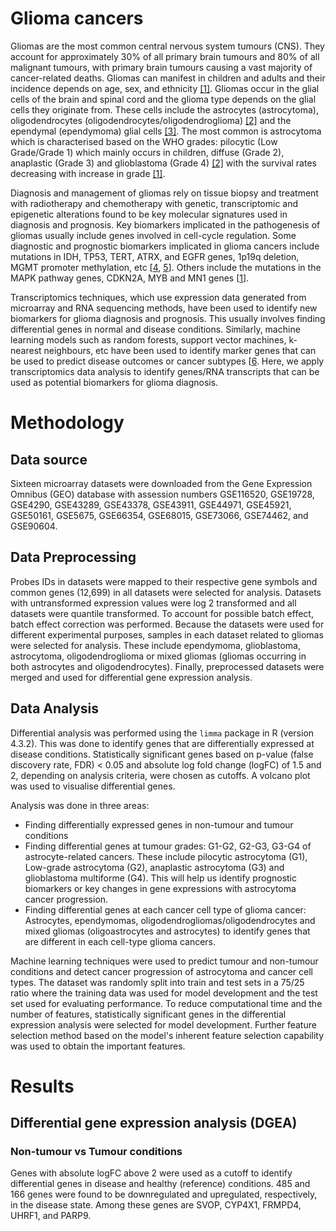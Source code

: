 # Glioma cancers

Gliomas are the most common central nervous system tumours (CNS). They account for approximately 30% of all primary brain tumours and 80% of all malignant tumours, with primary brain tumours causing a vast majority of cancer-related deaths. Gliomas can manifest in children and adults and their incidence depends on age, sex, and ethnicity [[1]](https://www.mdpi.com/1422-0067/22/19/10373). Gliomas occur in the glial cells of the brain and spinal cord and the glioma type depends on the glial cells they originate from. These cells include the astrocytes (astrocytoma), oligodendrocytes (oligodendrocytes/oligodendroglioma) [[2]](https://www.cancerresearchuk.org/about-cancer/brain-tumours/types/glioma-adults/) and the ependymal (ependymoma) glial cells [[3]](https://www.cancerresearchuk.org/about-cancer/brain-tumours/types/ependymoma/). The most common is astrocytoma which is characterised based on the WHO grades: pilocytic (Low Grade/Grade 1) which mainly occurs in children, diffuse (Grade 2), anaplastic (Grade 3) and glioblastoma (Grade 4) [[2]](https://www.cancerresearchuk.org/about-cancer/brain-tumours/types/glioma-adults/) with the survival rates decreasing with increase in grade [[1]](https://www.mdpi.com/1422-0067/22/19/10373).

Diagnosis and management of gliomas rely on tissue biopsy and treatment with radiotherapy and chemotherapy with genetic, transcriptomic and epigenetic alterations found to be key molecular signatures used in diagnosis and prognosis. Key biomarkers implicated in the pathogenesis of gliomas usually include genes involved in cell-cycle regulation. Some diagnostic and prognostic biomarkers implicated in glioma cancers include mutations in IDH, TP53, TERT, ATRX, and EGFR genes, 1p19q deletion, MGMT promoter methylation, etc [[4](https://www.frontiersin.org/journals/oncology/articles/10.3389/fonc.2014.00047/full), [5](https://pmc.ncbi.nlm.nih.gov/articles/PMC5337853/)]. Others include the mutations in the MAPK pathway genes, CDKN2A, MYB and MN1 genes [[1](https://www.mdpi.com/1422-0067/22/19/10373)].

Transcriptomics techniques, which use expression data generated from microarray and RNA sequencing methods, have been used to identify new biomarkers for glioma diagnosis and prognosis. This usually involves finding differential genes in normal and disease conditions. Similarly, machine learning models such as random forests, support vector machines, k-nearest neighbours, etc have been used to identify marker genes that can be used to predict disease outcomes or cancer subtypes [[6](https://www.sciencedirect.com/science/article/pii/S0888754319301740). Here, we apply transcriptomics data analysis to identify genes/RNA transcripts that can be used as potential biomarkers for glioma diagnosis. 

# Methodology

## Data source
Sixteen microarray datasets were downloaded from the Gene Expression Omnibus (GEO) database with assession numbers  GSE116520, GSE19728, GSE4290, GSE43289, GSE43378, GSE43911, GSE44971, GSE45921, GSE50161, GSE5675, GSE66354, GSE68015, GSE73066, GSE74462, and GSE90604.

## Data Preprocessing
Probes IDs in datasets were mapped to their respective gene symbols and common genes (12,699) in all datasets were selected for analysis. Datasets with untransformed expression values were log 2 transformed and all datasets were quantile transformed. To account for possible batch effect, batch effect correction was performed. Because the datasets were used for different experimental purposes, samples in each dataset related to gliomas were selected for analysis. These include ependymoma, glioblastoma, astrocytoma, oligodendroglioma or mixed gliomas (gliomas occurring in both astrocytes and oligodendrocytes). Finally, preprocessed datasets were merged and used for differential gene expression analysis.

## Data Analysis
Differential analysis was performed using the `limma` package in R (version 4.3.2). This was done to identify genes that are differentially expressed at disease conditions. Statistically significant genes based on p-value (false discovery rate, FDR) < 0.05 and absolute log fold change (logFC) of 1.5 and 2, depending on analysis criteria, were chosen as cutoffs. A volcano plot was used to visualise differential genes.

Analysis was done in three areas:
- Finding differentially expressed genes in non-tumour and tumour conditions
- Finding differential genes at tumour grades: G1-G2, G2-G3, G3-G4  of astrocyte-related cancers. These include pilocytic astrocytoma (G1), Low-grade astrocytoma (G2), anaplastic astrocytoma (G3) and glioblastoma multiforme (G4). This will help us identify prognostic biomarkers or key changes in gene expressions with astrocytoma cancer progression.
- Finding differential genes at each cancer cell type of glioma cancer: Astrocytes, ependymomas, oligodendrogliomas/oligodendrocytes and mixed gliomas (oligoastrocytes and astrocytes) to identify genes that are different in each cell-type glioma cancers.

Machine learning techniques were used to predict tumour and non-tumour conditions and detect cancer progression of astrocytoma and cancer cell types. The dataset was randomly split into train and test sets in a 75/25 ratio where the training data was used for model development and the test set used for evaluating performance. To reduce computational time and the number of features, statistically significant genes in the differential expression analysis were selected for model development. Further feature selection method based on the model's inherent feature selection capability was used to obtain the important features.

# Results

## Differential gene expression analysis (DGEA)

### Non-tumour vs Tumour conditions
Genes with absolute logFC above 2 were used as a cutoff to identify differential genes in disease and healthy (reference) conditions. 485 and 166 genes were found to be downregulated and upregulated, respectively, in the disease state. Among these genes are SVOP, CYP4X1, FRMPD4, UHRF1, and PARP9.



